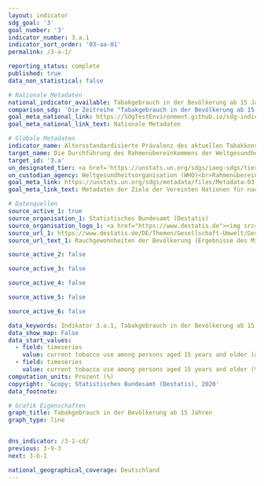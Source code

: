 ```yaml
---
layout: indicator
sdg_goal: '3'
goal_number: '3'
indicator_number: 3.a.1
indicator_sort_order: '03-aa-01'
permalink: /3-a-1/

reporting_status: complete
published: true
data_non_statistical: false

# Nationale Metadaten
national_indicator_available: Tabakgebrauch in der Bevölkerung ab 15 Jahren <br> Tabakgebrauch in der Bevölkerung ab 15 Jahren (altersstandardisiert nach der WHO Standard Population)
comparison_sdg: 'Die Zeitreihe "Tabakgebrauch in der Bevölkerung ab 15 Jahren (altersstandardisiert nach der WHO Standard Population)" entspricht den globalen Metadaten. Die Zeitreihe "Tabakgebrauch in der Bevölkerung ab 15 Jahren" bietet zusätzliche Informationen.'
goal_meta_national_link: https://SdgTestEnvironment.github.io/sdg-indicators/public/MetaDe/3.a.1.pdf
goal_meta_national_link_text: Nationale Metadaten

# Globale Metadaten
indicator_name: Altersstandardisierte Prävalenz des aktuellen Tabakkonsums bei Personen im Alter von 15 Jahren und älter
target_name: Die Durchführung des Rahmenübereinkommens der Weltgesundheitsorganisation zur Eindämmung des Tabakgebrauchs in allen Ländern nach Bedarf stärken
target_id: '3.a'
un_designated_tier: <a href='https://unstats.un.org/sdgs/iaeg-sdgs/tier-classification/' title='Klicken Sie hier um weitere Informationen zur UN-Tier-Klassifikation zu erhalten.'>Tier I</a>
un_custodian_agency: Weltgesundheitsorganisation (WHO)<br>Rahmenübereinkommen der WHO zur Eindämmung des Tabakgebrauchs (WHO FCTC)
goal_meta_link: https://unstats.un.org/sdgs/metadata/files/Metadata-03-0a-01.pdf
goal_meta_link_text: Metadaten der Ziele der Vereinten Nationen für nachhaltige Entwicklung

# Datenquellen
source_active_1: true
source_organisation_1: Statistisches Bundesamt (Destatis)
source_organisation_logo_1: <a href="https://www.destatis.de"><img src="https://g205sdgs.github.io/sdg-indicators/public/OrgImgDe/destatis.png" alt="Logo destatis" style="height:60px; width:148px"/></a>
source_url_1: https://www.destatis.de/DE/Themen/Gesellschaft-Umwelt/Gesundheit/Gesundheitszustand-Relevantes-Verhalten/Tabellen/liste-rauchverhalten.html
source_url_text_1: Rauchgewohnheiten der Bevölkerung (Ergebnisse des Mikrozensus)

source_active_2: false

source_active_3: false

source_active_4: false

source_active_5: false

source_active_6: false

data_keywords: Indikator 3.a.1, Tabakgebrauch in der Bevölkerung ab 15 Jahren, Weltgesundheitsorganisation (WHO), Rahmenübereinkommen der WHO zur Eindämmung des Tabakgebrauchs (WHO FCTC)
data_show_map: False
data_start_values: 
  - field: timeseries
    value: current tobacco use among persons aged 15 years and older (age-standardised to who standard population) (%)
  - field: timeseries
    value: current tobacco use among persons aged 15 years and older (%)
computation_units: Prozent (%)
copyright: '&copy; Statistisches Bundesamt (Destatis), 2020'
data_footnote: 

# Grafik Eigenschaften
graph_title: Tabakgebrauch in der Bevölkerung ab 15 Jahren
graph_type: line


dns_indicator: /3-1-cd/
previous: 3-9-3
next: 3-b-1

national_geographical_coverage: Deutschland
---
```


<span></span>